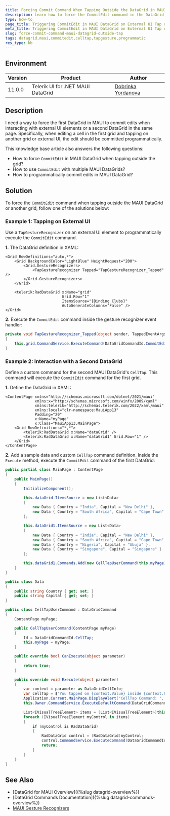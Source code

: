 ```yaml
---
title: Forcing Commit Command When Tapping Outside the DataGrid in MAUI
description: Learn how to force the CommitEdit command in the DataGrid for MAUI when tapping outside the control or interacting with another grid.
type: how-to
page_title: Triggering CommitEdit in MAUI DataGrid on External UI Tap or Second DataGrid Interaction
meta_title: Triggering CommitEdit in MAUI DataGrid on External UI Tap or Second DataGrid Interaction
slug: force-commit-command-maui-datagrid-outside-tap
tags: datagrid,maui,commitedit,celltap,tapgesture,programmatic
res_type: kb
---
```


## Environment

| Version | Product | Author | 
| --- | --- | ---- | 
| 11.0.0 | Telerik UI for .NET MAUI DataGrid | [Dobrinka Yordanova](https://www.telerik.com/blogs/author/dobrinka-yordanova) | 

## Description

I need a way to force the first DataGrid in MAUI to commit edits when interacting with external UI elements or a second DataGrid in the same page. Specifically, when editing a cell in the first grid and tapping on another grid or external UI, the edit should be committed programmatically.

This knowledge base article also answers the following questions:
- How to force `CommitEdit` in MAUI DataGrid when tapping outside the grid?
- How to use `CommitEdit` with multiple MAUI DataGrids?
- How to programmatically commit edits in MAUI DataGrid?

## Solution

To force the `CommitEdit` command when tapping outside the MAUI DataGrid or another grid, follow one of the solutions below:

### Example 1: Tapping on External UI

Use a `TapGestureRecognizer` on an external UI element to programmatically execute the `CommitEdit` command.

**1.** The DataGrid definition in XAML:

```xaml
<Grid RowDefinitions="auto,*">
    <Grid BackgroundColor="LightBlue" HeightRequest="200">
        <Grid.GestureRecognizers>
            <TapGestureRecognizer Tapped="TapGestureRecognizer_Tapped" />
        </Grid.GestureRecognizers>
    </Grid>

    <telerik:RadDataGrid x:Name="grid"
                         Grid.Row="1"
                         ItemsSource="{Binding Clubs}" 
                         AutoGenerateColumns="False" />
</Grid>
```

**2.** Execute the `CommitEdit` command inside the gesture recognizer event handler:

```csharp
private void TapGestureRecognizer_Tapped(object sender, TappedEventArgs e)
{
    this.grid.CommandService.ExecuteCommand(DataGridCommandId.CommitEdit, new EditContext(null, ActionTrigger.Programmatic, null));
}
```

### Example 2: Interaction with a Second DataGrid

Define a custom command for the second MAUI DataGrid's `CellTap`. This command will execute the `CommitEdit` command for the first grid.

**1.** Define the DataGrid in XAML:

```xaml
<ContentPage xmlns="http://schemas.microsoft.com/dotnet/2021/maui"
             xmlns:x="http://schemas.microsoft.com/winfx/2009/xaml"
             xmlns:telerik="http://schemas.telerik.com/2022/xaml/maui"
             xmlns:local="clr-namespace:MauiApp13"
             Padding="20"
             x:Name="myPage"
             x:Class="MauiApp13.MainPage">
    <Grid RowDefinitions="*,*">
        <telerik:RadDataGrid x:Name="dataGrid" />
        <telerik:RadDataGrid x:Name="dataGrid1" Grid.Row="1" />
    </Grid>
</ContentPage>
```

**2.** Add a sample data and custom `CellTap` command definition. Inside the `Execute` method, execute the `CommitEdit` command of the first DataGrid:

```csharp
public partial class MainPage : ContentPage
{
    public MainPage()
    {
        InitializeComponent();

        this.dataGrid.ItemsSource = new List<Data>
        {
            new Data { Country = "India", Capital = "New Delhi" },
            new Data { Country = "South Africa", Capital = "Cape Town" },
        };

        this.dataGrid1.ItemsSource = new List<Data>
        {
            new Data { Country = "India", Capital = "New Delhi" },
            new Data { Country = "South Africa", Capital = "Cape Town" },
            new Data { Country = "Nigeria", Capital = "Abuja" },
            new Data { Country = "Singapore", Capital = "Singapore" }
        };

        this.dataGrid1.Commands.Add(new CellTapUserCommand(this.myPage));
    }
}

public class Data
{
    public string Country { get; set; }
    public string Capital { get; set; }
}

public class CellTapUserCommand : DataGridCommand
{
    ContentPage myPage;

    public CellTapUserCommand(ContentPage myPage)
    {
        Id = DataGridCommandId.CellTap;
        this.myPage = myPage;
    }

    public override bool CanExecute(object parameter)
    {
        return true;
    }

    public override void Execute(object parameter)
    {
        var context = parameter as DataGridCellInfo;
        var cellTap = $"You tapped on {context.Value} inside {context.Column.HeaderText} column \n";
        Application.Current.MainPage.DisplayAlert("CellTap Command: ", cellTap, "OK");
        this.Owner.CommandService.ExecuteDefaultCommand(DataGridCommandId.CellTap, parameter);

        List<IVisualTreeElement> items = (List<IVisualTreeElement>)this.myPage.GetVisualTreeDescendants();
        foreach (IVisualTreeElement myControl in items)
        {
            if (myControl is RadDataGrid)
            {
                RadDataGrid control = (RadDataGrid)myControl;
                control.CommandService.ExecuteCommand(DataGridCommandId.CommitEdit, new EditContext(null, ActionTrigger.Programmatic, null));
                return;
            }
        }
    }
}
```

## See Also

- [DataGrid for MAUI Overview]({%slug datagrid-overview%})
- [DataGrid Commands Documentation]({%slug datagrid-commands-overview%})
- [MAUI Gesture Recognizers](https://learn.microsoft.com/en-us/dotnet/maui/fundamentals/gestures/tap)
